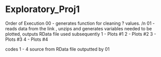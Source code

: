 Exploratory_Proj1
=================
Order of Execution
  00 - generates function for cleaning ? values. /n
  01 - reads data from the link , unzips and generates variables needed to be plotted, outputs RData file used subsequently
  1  - Plots #1
  2  - Plots #2
  3  - Plots #3
  4  - Plots #4
  
  codes 1 - 4 source from RData file outputted by 01
  

